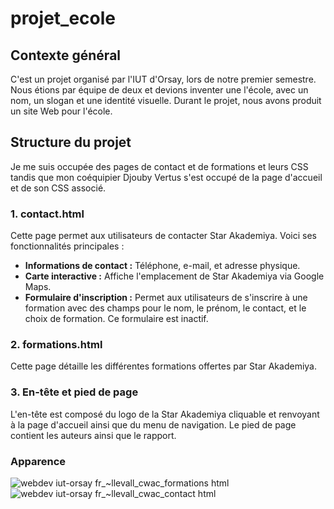 # projet_ecole

## Contexte général

C'est un projet organisé par l'IUT d'Orsay, lors de notre premier semestre.
Nous étions par équipe de deux et devions inventer une l'école, avec un nom, un slogan et une identité visuelle. Durant le projet, nous avons produit un site Web pour l'école.


## Structure du projet

Je me suis occupée des pages de contact et de formations et leurs CSS tandis que mon coéquipier Djouby Vertus s'est occupé de la page d'accueil et de son CSS associé.

### 1. contact.html

Cette page permet aux utilisateurs de contacter Star Akademiya. Voici ses fonctionnalités principales :

- **Informations de contact :** Téléphone, e-mail, et adresse physique.
- **Carte interactive :** Affiche l'emplacement de Star Akademiya via Google Maps.
- **Formulaire d'inscription :** Permet aux utilisateurs de s'inscrire à une formation avec des champs pour le nom, le prénom, le contact, et le choix de formation. Ce formulaire est inactif.

### 2. formations.html
Cette page détaille les différentes formations offertes par Star Akademiya.

### 3. En-tête et pied de page
L'en-tête est composé du logo de la Star Akademiya cliquable et renvoyant à la page d'accueil ainsi que du menu de navigation.
Le pied de page contient les auteurs ainsi que le rapport.

### Apparence

![webdev iut-orsay fr_~llevall_cwac_formations html](https://github.com/user-attachments/assets/b9283df4-7b13-4083-8054-33093d3bd2ab)
![webdev iut-orsay fr_~llevall_cwac_contact html](https://github.com/user-attachments/assets/fef3ebd5-f31b-44e0-b906-13506e756f63)
